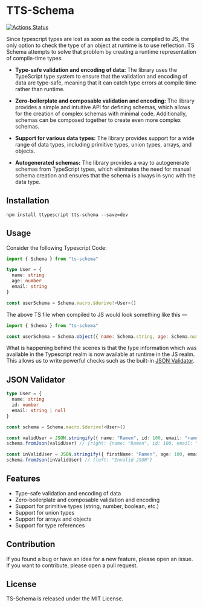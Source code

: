 # TTS-Schema

[![Actions Status](https://github.com/tusharmath/ts-schema/actions/workflows/ci.yml/badge.svg)](https://github.com/tusharmath/ts-schema/actions)

Since typescript types are lost as soon as the code is compiled to JS, the only option to check the type of an object at runtime is to use reflection. TS Schema attempts to solve that problem by creating a runtime representation of compile-time types.

- **Type-safe validation and encoding of data:** The library uses the TypeScript type system to ensure that the validation and encoding of data are type-safe, meaning that it can catch type errors at compile time rather than runtime.

- **Zero-boilerplate and composable validation and encoding:** The library provides a simple and intuitive API for defining schemas, which allows for the creation of complex schemas with minimal code. Additionally, schemas can be composed together to create even more complex schemas.

- **Support for various data types:** The library provides support for a wide range of data types, including primitive types, union types, arrays, and objects.

- **Autogenerated schemas:** The library provides a way to autogenerate schemas from TypeScript types, which eliminates the need for manual schema creation and ensures that the schema is always in sync with the data type.

## Installation

```
npm install ttypescript tts-schema --save=dev
```

## Usage

Consider the following Typescript Code:

```ts
import { Schema } from "ts-schema"

type User = {
  name: string
  age: number
  email: string
}

const userSchema = Schema.macro.$derive!<User>()
```

The above TS file when compiled to JS would look something like this —

```js
import { Schema } from "ts-schema"

const userSchema = Schema.object({ name: Schema.string, age: Schema.number, email: Schema.string })
```

What is happening behind the scenes is that the type information which was available in the Typescript realm is now available at runtime in the JS realm. This allows us to write powerful checks such as the built-in [JSON Validator].

[JSON Validator]: (#json-validator)

## JSON Validator

```ts
type User = {
  name: string
  id: number
  email: string | null
}

const schema = Schema.macro.$derive!<User>()

const validUser = JSON.stringify({ name: "Ramen", id: 100, email: "ramen@porkchop.com" })
schema.fromJson(validUser) // {right: {name: "Ramen", id: 100, email: "ramen@porkchop.com"}}

const inValidUser = JSON.stringify({ firstName: "Ramen", age: 100, email: "ramen@porkchop.com" })
schema.fromJson(inValidUser) // {left: "Invalid JSON"}
```

## Features

- Type-safe validation and encoding of data
- Zero-boilerplate and composable validation and encoding
- Support for primitive types (string, number, boolean, etc.)
- Support for union types
- Support for arrays and objects
- Support for type references

## Contribution

If you found a bug or have an idea for a new feature, please open an issue.
If you want to contribute, please open a pull request.

## License

TS-Schema is released under the MIT License.
